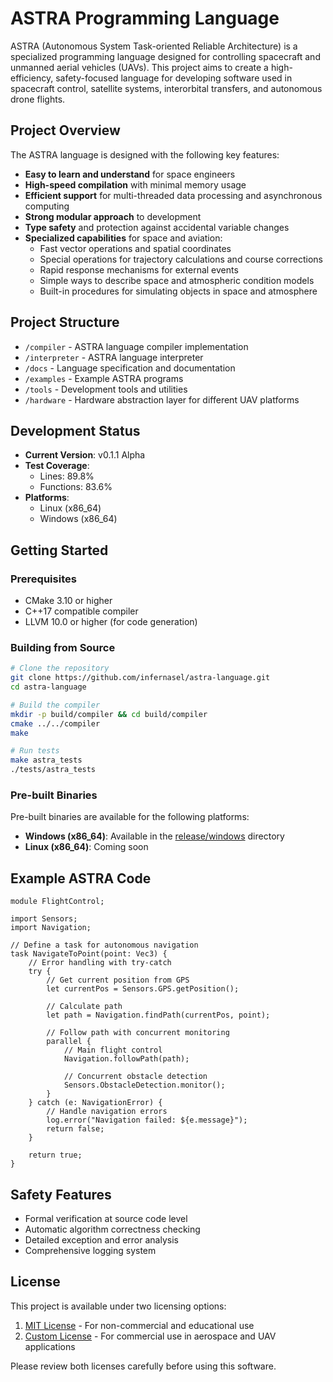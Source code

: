 # ASTRA Programming Language

ASTRA (Autonomous System Task-oriented Reliable Architecture) is a specialized programming language designed for controlling spacecraft and unmanned aerial vehicles (UAVs). This project aims to create a high-efficiency, safety-focused language for developing software used in spacecraft control, satellite systems, interorbital transfers, and autonomous drone flights.

## Project Overview

The ASTRA language is designed with the following key features:

- **Easy to learn and understand** for space engineers
- **High-speed compilation** with minimal memory usage
- **Efficient support** for multi-threaded data processing and asynchronous computing
- **Strong modular approach** to development
- **Type safety** and protection against accidental variable changes
- **Specialized capabilities** for space and aviation:
  - Fast vector operations and spatial coordinates
  - Special operations for trajectory calculations and course corrections
  - Rapid response mechanisms for external events
  - Simple ways to describe space and atmospheric condition models
  - Built-in procedures for simulating objects in space and atmosphere

## Project Structure

- `/compiler` - ASTRA language compiler implementation
- `/interpreter` - ASTRA language interpreter
- `/docs` - Language specification and documentation
- `/examples` - Example ASTRA programs
- `/tools` - Development tools and utilities
- `/hardware` - Hardware abstraction layer for different UAV platforms

## Development Status

- **Current Version**: v0.1.1 Alpha
- **Test Coverage**: 
  - Lines: 89.8%
  - Functions: 83.6%
- **Platforms**:
  - Linux (x86_64)
  - Windows (x86_64)

## Getting Started

### Prerequisites

- CMake 3.10 or higher
- C++17 compatible compiler
- LLVM 10.0 or higher (for code generation)

### Building from Source

```bash
# Clone the repository
git clone https://github.com/infernasel/astra-language.git
cd astra-language

# Build the compiler
mkdir -p build/compiler && cd build/compiler
cmake ../../compiler
make

# Run tests
make astra_tests
./tests/astra_tests
```

### Pre-built Binaries

Pre-built binaries are available for the following platforms:

- **Windows (x86_64)**: Available in the [release/windows](https://github.com/infernasel/astra-language/tree/feature/documentation/release/windows) directory
- **Linux (x86_64)**: Coming soon

## Example ASTRA Code

```astra
module FlightControl;

import Sensors;
import Navigation;

// Define a task for autonomous navigation
task NavigateToPoint(point: Vec3) {
    // Error handling with try-catch
    try {
        // Get current position from GPS
        let currentPos = Sensors.GPS.getPosition();
        
        // Calculate path
        let path = Navigation.findPath(currentPos, point);
        
        // Follow path with concurrent monitoring
        parallel {
            // Main flight control
            Navigation.followPath(path);
            
            // Concurrent obstacle detection
            Sensors.ObstacleDetection.monitor();
        }
    } catch (e: NavigationError) {
        // Handle navigation errors
        log.error("Navigation failed: ${e.message}");
        return false;
    }
    
    return true;
}
```

## Safety Features

- Formal verification at source code level
- Automatic algorithm correctness checking
- Detailed exception and error analysis
- Comprehensive logging system

## License

This project is available under two licensing options:

1. [MIT License](LICENSE) - For non-commercial and educational use
2. [Custom License](CUSTOM_LICENSE.md) - For commercial use in aerospace and UAV applications

Please review both licenses carefully before using this software.